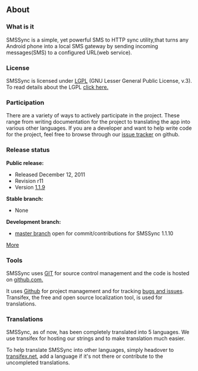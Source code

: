 <div class="container">
<!-- About SMSSync -->
<section id="about">
    <div class="page-header">
        <h1>About</h1>
    </div>
    <div class="row"><!--start row-->
        <div class="span4">
                <h3>What is it</h3>
                <p>
                    SMSSync is a simple, yet powerful SMS to HTTP sync utility,that turns any Android phone into a local SMS gateway by sending incoming messages(SMS) to a configured URL(web service).
                </p>
            </div>
            <div class="span4"> 
                <h3>License</h3>
                <p>
                SMSSync is licensed under <a href="http://www.gnu.org/licenses/lgpl-3.0.txt">LGPL</a> 
                (GNU Lesser General Public License, v.3). To read details about the 
                LGPL <a href="https://github.com/ushahidi/SMSSync/blob/master/LICENSE">click here.</a> 
                <!--TODO:// let this link to the license doc -->
                </p>
            </div> 
            <div class="span4"> 
                <h3>Participation</h3> 
                <p>There are a variety of ways to actively participate in the project. These range from writing documentation for the project to  translating the app into various other languages. If you are a developer and want to help write code for the project, feel free to browse through our <a href="https://github.com/ushahidi/SMSSync/issues/">issue tracker</a> on github.
                </p>
            </div>
        </div><!--end row-->
    </section>
    <section id="project-status">
        <div class="row"><!--start row-->
            <div class="span4">
                <h3>Release status</h3>
                <p>
                    <strong>Public release:</strong>
                        <ul>
                            <li>Released December 12, 2011</li>
                            <li>Revision <a href"https://github.com/ushahidi/SMSSync/tree/v1.1.9">r11</a></li>
                            <li>Version <a href="https://github.com/ushahidi/SMSSync/zipball/v1.1.9">1.1.9</a></li>
                        </ul>
                    <strong>Stable branch:</strong>
                        <ul>
                            <li>None</li>
                        </ul>
                    <strong>Development branch:</strong>
                        <ul>
                        <li><a href="https://github.com/ushahidi/SMSsync/">master branch</a> open for commit/contributions for SMSSync 1.1.10</li>
                        </ul>
                        <a href="releases">More</a>
                </p>
            </div>
            <div class="span4"> 
                <h3>Tools</h3>
                <p>
                    SMSSync uses <a href="http://git-scm.com/">GIT</a> for source control management and the code 
                    is hosted on <a href="https://github.com/ushahidi/SMSSync/">github.com.</a> 
                </p>
                <p>
                    It uses <a href="http://github.com">Github</a> 
                    for project management and for tracking 
                    <a href="https://github.com/ushahidi/SMSSync/issues/">bugs and issues</a>. Transifex, the free and open source localization tool, is used for translations.
                </p>
            </div>
            <div class="span4"> 
                <h3>Translations</h3>
                <p>
                    SMSSync, as of now, has been completely translated into 5 languages. We use transifex for hosting our strings and to make translation much easier. 
                    <p>To help translate SMSSync into other languages, simply headover to 
                    <a href="https://www.transifex.net/projects/p/smssync/resource/stringsxml/">transifex.net</a>, 
                    add a language if it's not there or contribute to the uncompleted
                    translations.
                </p>            
            </div> 
        </div><!--end row-->
    </section>
</div>
